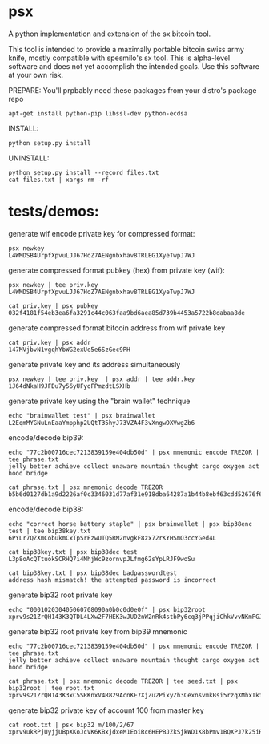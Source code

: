 # psx
A python implementation and extension of the sx bitcoin tool.

This tool is intended to provide a maximally portable bitcoin swiss army knife, mostly compatible with spesmilo's sx tool. This is alpha-level software and does not yet accomplish the intended goals. Use this software at your own risk.

PREPARE: You'll prpbably need these packages from your distro's package repo

    apt-get install python-pip libssl-dev python-ecdsa

INSTALL:

    python setup.py install

UNINSTALL:

    python setup.py install --record files.txt
    cat files.txt | xargs rm -rf

tests/demos:
=====================

generate wif encode private key for compressed format:

    psx newkey
    L4WMDSB4UrpfXpvuLJJ67HoZ7AENgnbxhav8TRLEG1XyeTwpJ7WJ

generate compressed format pubkey (hex) from private key (wif):

    psx newkey | tee priv.key
    L4WMDSB4UrpfXpvuLJJ67HoZ7AENgnbxhav8TRLEG1XyeTwpJ7WJ
    
    cat priv.key | psx pubkey
    032f4181f54eb3ea6fa3291c44c063faa9bd6aea85d739b4453a5722b8dabaa8de

generate compressed format bitcoin address from wif private key

    cat priv.key | psx addr
    147MVjbvN1vgqhYbWG2exUe5e6SzGec9PH

generate private key and its address simultaneously 

    psx newkey | tee priv.key  | psx addr | tee addr.key
    1J64dNkaH9JFDu7y56yUFyoFPmzdtLSXHb

generate private key using the "brain wallet" technique

    echo "brainwallet test" | psx brainwallet
    L2EqmMYGNuLnEaaYmpphp2UQtT35hyJ73VZA4F3vXngwDXVwgZb6

encode/decode bip39:

    echo "77c2b00716cec7213839159e404db50d" | psx mnemonic encode TREZOR | tee phrase.txt
    jelly better achieve collect unaware mountain thought cargo oxygen act hood bridge

    cat phrase.txt | psx mnemonic decode TREZOR
    b5b6d0127db1a9d2226af0c3346031d77af31e918dba64287a1b44b8ebf63cdd52676f672a290aae502472cf2d602c051f3e6f18055e84e4c43897fc4e51a6ff

encode/decode bip38:

    echo "correct horse battery staple" | psx brainwallet | psx bip38enc test | tee bip38key.txt
    6PYLr7QZXmCobukmCxTpSrEzwUTQ5RM2nvgkF8zx72rKYHSmQ3ccYGed4L

    cat bip38key.txt | psx bip38dec test
    L3p8oAcQTtuokSCRHQ7i4MhjWc9zornvpJLfmg62sYpLRJF9woSu

    cat bip38key.txt | psx bip38dec badpasswordtest
    address hash mismatch! the attempted password is incorrect

generate bip32 root private key

    echo "000102030405060708090a0b0c0d0e0f" | psx bip32root
    xprv9s21ZrQH143K3QTDL4LXw2F7HEK3wJUD2nW2nRk4stbPy6cq3jPPqjiChkVvvNKmPGJxWUtg6LnF5kejMRNNU3TGtRBeJgk33yuGBxrMPHi

generate bip32 root private key from bip39 mnemonic

    echo "77c2b00716cec7213839159e404db50d" | psx mnemonic encode TREZOR | tee phrase.txt
    jelly better achieve collect unaware mountain thought cargo oxygen act hood bridge
    
    cat phrase.txt | psx mnemonic decode TREZOR | tee seed.txt | psx bip32root | tee root.txt
    xprv9s21ZrQH143K3xC5SRKnxV4R829AcnKE7XjZu2PixyZh3CexnsvmkBsi5rzqXMhxTkfLJFB6FuHJPWxxvcH5eYvCDvWcYAMXpbpGGiVUDfH

generate bip32 private key of account 100 from master key

    cat root.txt | psx bip32 m/100/2/67
    xprv9ukRPjUyjjUBpXKoJcVK6KBxjdxeM1EoiRc6HEPBJZkSjkWD1K8bPmv1BQXPJ7k25iRy5shUk1x1X7r8oZfHZmDVtsqehRSmj9WirJXxwEz


